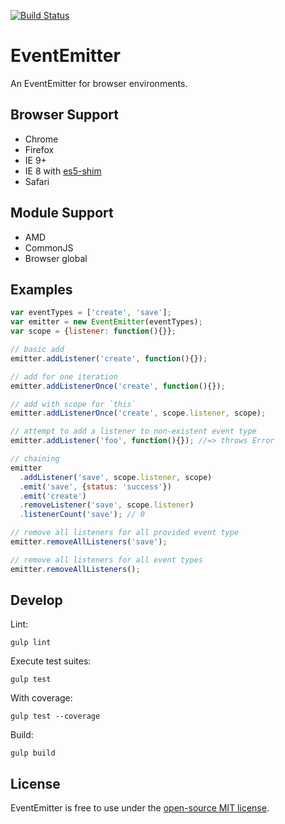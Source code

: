 [![Build Status](https://travis-ci.org/r-park/event-emitter.svg?branch=master)](https://travis-ci.org/r-park/event-emitter)
# EventEmitter
An EventEmitter for browser environments.

## Browser Support
- Chrome 
- Firefox 
- IE 9+ 
- IE 8 with [es5-shim](https://github.com/es-shims/es5-shim)
- Safari

## Module Support
- AMD
- CommonJS
- Browser global

## Examples
```javascript
var eventTypes = ['create', 'save'];
var emitter = new EventEmitter(eventTypes);
var scope = {listener: function(){}};

// basic add
emitter.addListener('create', function(){});

// add for one iteration
emitter.addListenerOnce('create', function(){});

// add with scope for `this`
emitter.addListenerOnce('create', scope.listener, scope);

// attempt to add a listener to non-existent event type
emitter.addListener('foo', function(){}); //=> throws Error

// chaining
emitter
  .addListener('save', scope.listener, scope)
  .emit('save', {status: 'success'})
  .emit('create')
  .removeListener('save', scope.listener)
  .listenerCount('save'); // 0

// remove all listeners for all provided event type
emitter.removeAllListeners('save');

// remove all listeners for all event types
emitter.removeAllListeners();
```

## Develop
Lint:
```
gulp lint
```
Execute test suites:
```
gulp test
```
With coverage:
```
gulp test --coverage
```
Build:
```
gulp build
```

## License
EventEmitter is free to use under the [open-source MIT license](https://github.com/r-park/event-emitter/blob/master/LICENSE).
